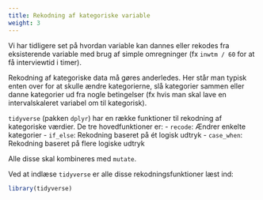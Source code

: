 ```yaml
---
title: Rekodning af kategoriske variable
weight: 3
---
```

Vi har tidligere set på hvordan variable kan dannes eller rekodes fra
eksisterende variable med brug af simple omregninger (fx `inwtm / 60`
for at få interviewtid i timer).

Rekodning af kategoriske data må gøres anderledes. Her står man typisk
enten over for at skulle ændre kategorierne, slå kategorier sammen eller
danne kategorier ud fra nogle betingelser (fx hvis man skal lave en
intervalskaleret variabel om til kategorisk).

`tidyverse` (pakken `dplyr`) har en række funktioner til rekodning af
kategoriske værdier. De tre hovedfunktioner er: - `recode`: Ændrer
enkelte kategorier - `if_else`: Rekodning baseret på ét logisk udtryk -
`case_when`: Rekodning baseret på flere logiske udtryk

Alle disse skal kombineres med `mutate`.

Ved at indlæse `tidyverse` er alle disse rekodningsfunktioner læst ind:

``` r
library(tidyverse)
```
